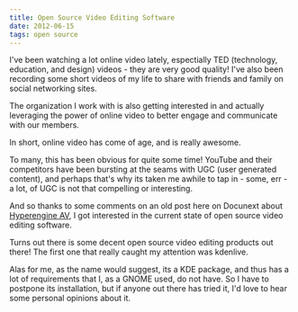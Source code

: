 ```yaml
---
title: Open Source Video Editing Software
date: 2012-06-15
tags: open source
---
```

I've been watching a lot online video lately, espectially TED (technology, education, and design) videos - they are very good quality! I've also been recording some short videos of my life to share with friends and family on social networking sites.

The organization I work with is also getting interested in and actually leveraging the power of online video to better engage and communicate with our members.

In short, online video has come of age, and is really awesome.

To many, this has been obvious for quite some time! YouTube and their competitors have been bursting at the seams with UGC (user generated content), and perhaps that's why its taken me awhile to tap in - some, err - a lot, of UGC is not that compelling or interesting.

And so thanks to some comments on an old post here on Docunext about <a href="http://www.docunext.com/blog/2007/09/hyperengine-av.html">Hyperengine AV</a>, I got interested in the current state of open source video editing software.

Turns out there is some decent open source video editing products out there! The first one that really caught my attention was kdenlive.

Alas for me, as the name would suggest, its a KDE package, and thus has a lot of requirements that I, as a GNOME used, do not have. So I have to postpone its installation, but if anyone out there has tried it, I'd love to hear some personal opinions about it.

